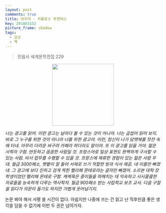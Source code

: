 ```yaml
---
layout: post
comments: true
title: 아우라 - 카를로스 푸엔테스
key: 201803152
picture_frame: shadow
tags:
  - 감상
  - 책
---
```


> 민음사 세계문학전집 229

<p style="text-align:center"><img src="https://raw.githubusercontent.com/q0115643/my_blog/master/images/book-cover/Aura.png" width="200" height="200" /></p>

*너는 광고를 읽어. 이런 광고는 날마다 볼 수 있는 것이 아니야. 너는 곱씹어 읽어 보지. 바로 그 누구를 위한 것이 아니라 너를 위한 광고야. 이런, 정신이 나가 담뱃재를 찻잔 속에 터네. 아무리 더러운 싸구려 카페라 하더라도 말이야. 또 이 광고를 읽을 거야. 젊은 사학자 구함. 반듯하고 꼼꼼한 사람일 것. 프랑스어로 일상 표현도 완벽하게 구사할 수 있는 사람. 비서 업무를 수행할 수 있을 것. 프랑스에 체류한 경험이 있는 젊은 사람 우대. 월급 3000페소, 햇볕이 잘 들어 서재로 쓰기 적합한 방과 식사 제공. 네 이름만 빠졌네. 그 광고에 보다 진하고 검게 찍힌 펠리페 몬테로라는 글자만 빠졌어. 소르본 대학 장학생이었던 펠리페 몬테로 구함. 케케묵은 종이들을 파헤치는 데 익숙하고 시시콜콜한 자료들을 능숙하게 다루는 역사학자. 월급 900페소 받는 사립학교 보조 교사. 다음 구절을 읽다가 의문이 들기도 하지만 가볍게 웃어넘기지.*

논문 봐야 해서 서평 쓸 시간이 없다. 아쉽지만 나중에 쓰는 건 읽고 난 직후만큼 좋은 생각을 담을 수 없기에 이번 두 권은 넘어가자.